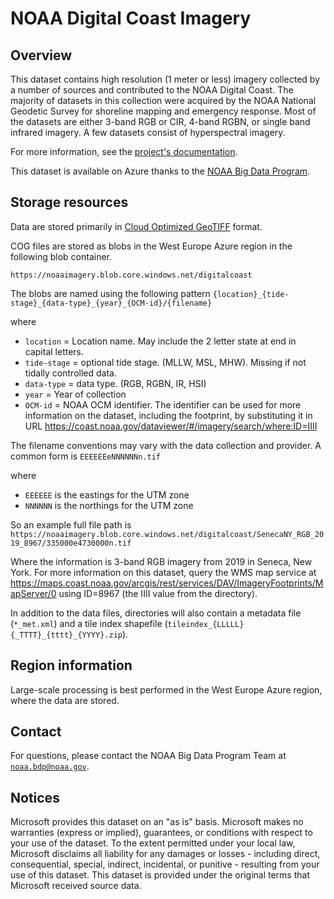 # NOAA Digital Coast Imagery

## Overview

This dataset contains high resolution (1 meter or less) imagery collected by a number of sources and contributed to the NOAA Digital Coast. The majority of datasets in this collection were acquired by the NOAA National Geodetic Survey for shoreline mapping and emergency response. Most of the datasets are either 3-band RGB or CIR, 4-band RGBN, or single band infrared imagery. A few datasets consist of hyperspectral imagery.

For more information, see the [project's documentation](https://coast.noaa.gov/digitalcoast/data/highresortho.html).

This dataset is available on Azure thanks to the [NOAA Big Data Program](https://www.noaa.gov/organization/information-technology/big-data-program).

## Storage resources

Data are stored primarily in [Cloud Optimized GeoTIFF](https://www.cogeo.org/) format.

COG files are stored as blobs in the West Europe Azure region in the following blob container.

`https://noaaimagery.blob.core.windows.net/digitalcoast`

The blobs are named using the following pattern `{location}_{tide-stage}_{data-type}_{year}_{OCM-id}/{filename}`

where

* `location` = Location name. May include the 2 letter state at end in capital letters.
* `tide-stage` = optional tide stage. (MLLW, MSL, MHW). Missing if not tidally controlled data.
* `data-type` = data type. (RGB, RGBN, IR, HSI)
* `year` = Year of collection
* `OCM-id` = NOAA OCM identifier. The identifier can be used for more information on the dataset, including the footprint, by substituting it in URL https://coast.noaa.gov/dataviewer/#/imagery/search/where:ID=IIII

The filename conventions may vary with the data collection and provider. A common form is `EEEEEEeNNNNNNn.tif`

where

* `EEEEEE` is the eastings for the UTM zone
* `NNNNNN` is the northings for the UTM zone

So an example full file path is `https://noaaimagery.blob.core.windows.net/digitalcoast/SenecaNY_RGB_2019_8967/335000e4730000n.tif`
        
Where the information is 3-band RGB imagery from 2019 in Seneca, New York. For more information on this dataset, query the WMS map service at https://maps.coast.noaa.gov/arcgis/rest/services/DAV/ImageryFootprints/MapServer/0 using ID=8967 (the IIII value from the directory).

In addition to the data files, directories will also contain a metadata file (`*_met.xml`) and a tile index shapefile (`tileindex_{LLLLL}{_TTTT}_{tttt}_{YYYY}.zip`).

## Region information

Large-scale processing is best performed in the West Europe Azure region, where the data are stored.

## Contact

For questions, please contact the NOAA Big Data Program Team at [`noaa.bdp@noaa.gov`](mailto:noaa.bdp@noaa.gov?subject=azure%20gefs%20question).

## Notices

Microsoft provides this dataset on an "as is" basis.  Microsoft makes no warranties (express or implied), guarantees, or conditions with respect to your use of the dataset.  To the extent permitted under your local law, Microsoft disclaims all liability for any damages or losses - including direct, consequential, special, indirect, incidental, or punitive - resulting from your use of this dataset.  This dataset is provided under the original terms that Microsoft received source data.
